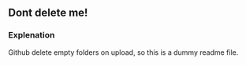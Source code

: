 ## Dont delete me!

### Explenation
Github delete empty folders on upload, so this is a dummy readme file.
